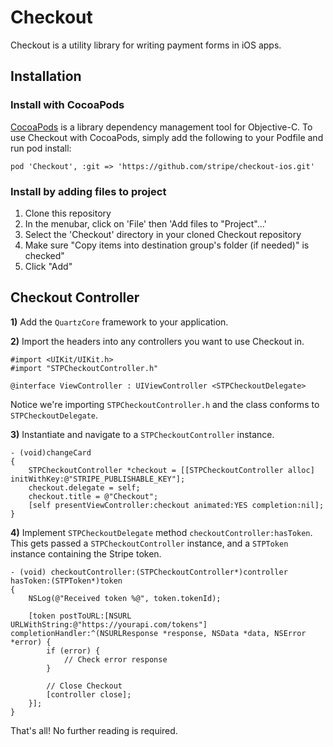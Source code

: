 # Checkout

Checkout is a utility library for writing payment forms in iOS apps.

## Installation

### Install with CocoaPods

[CocoaPods](http://cocoapods.org/) is a library dependency management tool for Objective-C. To use Checkout with CocoaPods, simply add the following to your Podfile and run pod install:

    pod 'Checkout', :git => 'https://github.com/stripe/checkout-ios.git'

### Install by adding files to project

1. Clone this repository
1. In the menubar, click on 'File' then 'Add files to "Project"...'
1. Select the 'Checkout' directory in your cloned Checkout repository
1. Make sure "Copy items into destination group's folder (if needed)" is checked"
1. Click "Add"

## Checkout Controller

**1)** Add the `QuartzCore` framework to your application.

**2)** Import the headers into any controllers you want to use Checkout in.

    #import <UIKit/UIKit.h>
    #import "STPCheckoutController.h"

    @interface ViewController : UIViewController <STPCheckoutDelegate>

Notice we're importing `STPCheckoutController.h` and the class conforms to `STPCheckoutDelegate`.

**3)** Instantiate and navigate to a `STPCheckoutController` instance.

    - (void)changeCard
    {
        STPCheckoutController *checkout = [[STPCheckoutController alloc] initWithKey:@"STRIPE_PUBLISHABLE_KEY"];
        checkout.delegate = self;
        checkout.title = @"Checkout";
        [self presentViewController:checkout animated:YES completion:nil];
    }

**4)** Implement `STPCheckoutDelegate` method `checkoutController:hasToken`. This gets passed a `STPCheckoutController` instance, and a `STPToken` instance containing the Stripe token.

    - (void) checkoutController:(STPCheckoutController*)controller hasToken:(STPToken*)token
    {
        NSLog(@"Received token %@", token.tokenId);

        [token postToURL:[NSURL URLWithString:@"https://yourapi.com/tokens"] completionHandler:^(NSURLResponse *response, NSData *data, NSError *error) {
            if (error) {
                // Check error response
            }

            // Close Checkout
            [controller close];
        }];
    }

That's all! No further reading is required.